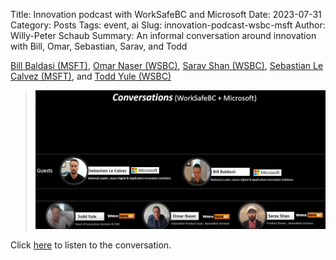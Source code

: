 Title: Innovation podcast with WorkSafeBC and Microsoft
Date: 2023-07-31
Category: Posts 
Tags: event, ai
Slug: innovation-podcast-wsbc-msft
Author: Willy-Peter Schaub
Summary: An informal conversation around innovation with Bill, Omar, Sebastian, Sarav, and Todd

[Bill Baldasi (MSFT)](https://www.linkedin.com/in/bbaldasti/), [Omar Naser (WSBC)](https://www.linkedin.com/in/omar-naser-50bb9b266/), [Sarav Shan (WSBC)](), [Sebastian Le Calvez (MSFT)](https://www.linkedin.com/in/slecalvez/), and [Todd Yule (WSBC)](https://www.linkedin.com/in/todd-yule-4679646/)

> [![Podcast](../images/innovation-podcast-wsbc-msft-1.png)]()

Click [here](X) to listen to the conversation.
